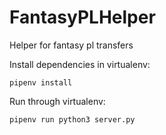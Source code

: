 # FantasyPLHelper
Helper for fantasy pl transfers

Install dependencies in virtualenv: 
```
pipenv install
```

Run through virtualenv: 
```
pipenv run python3 server.py
```
